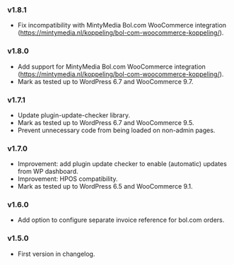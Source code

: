 ### v1.8.1

- Fix incompatibility with MintyMedia Bol.com WooCommerce integration (https://mintymedia.nl/koppeling/bol-com-woocommerce-koppeling/).


### v1.8.0

- Add support for MintyMedia Bol.com WooCommerce integration (https://mintymedia.nl/koppeling/bol-com-woocommerce-koppeling/).
- Mark as tested up to WordPress 6.7 and WooCommerce 9.7.


### v1.7.1

- Update plugin-update-checker library.
- Mark as tested up to WordPress 6.7 and WooCommerce 9.5.
- Prevent unnecessary code from being loaded on non-admin pages.


### v1.7.0

- Improvement: add plugin update checker to enable (automatic) updates from WP dashboard.
- Improvement: HPOS compatibility.
- Mark as tested up to WordPress 6.5 and WooCommerce 9.1.


### v1.6.0

- Add option to configure separate invoice reference for bol.com orders.


### v1.5.0

- First version in changelog.
